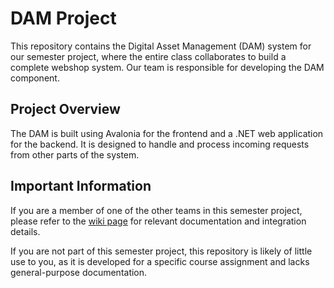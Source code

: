 # DAM Project

This repository contains the Digital Asset Management (DAM) system for our semester project, where the entire class collaborates to build a complete webshop system. Our team is responsible for developing the DAM component.

## Project Overview

The DAM is built using Avalonia for the frontend and a .NET web application for the backend. It is designed to handle and process incoming requests from other parts of the system.

## Important Information

If you are a member of one of the other teams in this semester project, please refer to the  [wiki page](https://github.com/Nico170f/sdu-semesterproject-dam/wiki) for relevant documentation and integration details.

If you are not part of this semester project, this repository is likely of little use to you, as it is developed for a specific course assignment and lacks general-purpose documentation.
